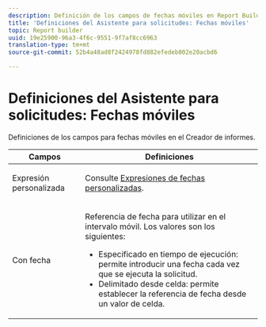 ```yaml
---
description: Definición de los campos de fechas móviles en Report Builder.
title: 'Definiciones del Asistente para solicitudes: Fechas móviles'
topic: Report builder
uuid: 19e25900-96a3-4f6c-9551-9f7af8cc6963
translation-type: tm+mt
source-git-commit: 52b4a48ad8f2424978fd882efedeb002e20acbd6

---
```



# Definiciones del Asistente para solicitudes: Fechas móviles

Definiciones de los campos para fechas móviles en el Creador de informes.

<table id="table_620F3BD3FD1B4C85A0319107EC03D54F"> 
 <thead> 
  <tr> 
   <th colname="col1" class="entry"> Campos </th> 
   <th colname="col2" class="entry"> Definiciones </th> 
  </tr> 
 </thead>
 <tbody> 
  <tr> 
   <td colname="col1"> <p>Expresión personalizada </p> </td> 
   <td colname="col2"> <p>Consulte <a href="/help/analyze/report-builder/data-requests/configuring-report-dates/c-customized-date-expressions/t-customized-date-expressions.md"   > Expresiones de fechas personalizadas</a>. </p> </td> 
  </tr> 
  <tr> 
   <td colname="col1"> <p> Con fecha </p> </td> 
   <td colname="col2"> <p>Referencia de fecha para utilizar en el intervalo móvil. Los valores son los siguientes: </p> 
    <ul id="ul_6B73B707B7CB4C7D88299A8337260800"> 
     <li id="li_48FD414FCF884F3AADB7CFBC90C7EF51"> Especificado en tiempo de ejecución: permite introducir una fecha cada vez que se ejecuta la solicitud. </li> 
     <li id="li_B1AE95854C1B4228A39164373A1C5303"> Delimitado desde celda: permite establecer la referencia de fecha desde un valor de celda. </li> 
    </ul> </td> 
  </tr> 
 </tbody> 
</table>

